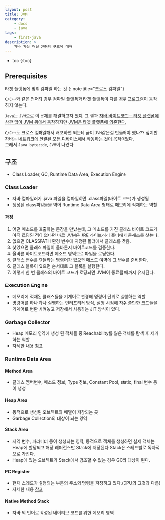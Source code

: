 ```yaml
---
layout: post
title: JVM
category:
    - docs
    - java
tags:
    - first-java
description: >
    자바 가상 머신 JVM의 구조에 대해
---
```

<!-- blank -->
* toc
{:toc}

## Prerequisites
타겟 플랫폼에 맞춰 컴파일 하는 것
{:.note title="크로스 컴파일"}

`C/C++`와 같은 언어의 경우 컴파일 플랫폼과 타겟 플랫폼이 다를 경우 프로그램이 동작하지 않는다.  

`Java`는 `JVM`으로 이 문제를 해결하고자 했다.
그 결과 <u>자바 바이트코드는 타겟 플랫폼에 상관 없이 JVM 위에서 동작</u>하지만 <u>JVM은 타겟 플랫폼에 의존한다.</u>  

`C/C++`도 크로스 컴파일해서 배포하면 되는데 굳이 `JVM`같은걸 만들어야 했나?? 싶지만 자바는 <u>네트워크에 연결된 모든 디바이스에서 작동하는 것이 목적</u>이었다.  
그래서 `Java bytecode`, `JVM`이 나왔다

## 구조
* Class Loader, GC, Runtime Data Area, Execution Engine

### Class Loader
* 자바 컴파일러가 .java 파일을 컴파일하면 .class파일(바이트 코드)가 생성됨
* 생성된 class파일들을 엮어 Runtime Data Area 형태로 메모리에 적재하는 역할

#### 과정
1. 어떤 메소드를 호출하는 문장을 만났는데, 그 메소드를 가진 클래스 바이트 코드가 아직 로딩된 적이 없다면 바로 JVM은 JRE 라이브러리 폴더에서 클래스를 찾는다.
2. 없으면 CLASSPATH 환경 변수에 지정된 폴더에서 클래스를 찾음.
3. 찾았으면 클래스 파일이 올바른지 바이트코드를 검증한다.
4. 올바른 바이트코드라면 메소드 영역으로 파일을 로딩한다.
5. 클래스 변수를 만들라는 명령어가 있으면 메소드 여역에 그 변수를 준비한다.
6. 클래스 블록이 있으면 순서대로 그 블록을 실행한다.
7. 이렇게 한 번 클래스의 바이트 코드가 로딩되면 JVM이 종료될 때까지 유지된다.

### Execution Engine
* 메모리에 적재된 클래스들을 기계어로 변경해 명령어 단위로 실행하는 역할
* 명령어를 하나 하나 실행하는 인터프리터 방식, 실행 시점에 자주 쓸만한 코드들을 기계어로 변환 시켜놓고 저장해서 사용하는 JIT 방식이 있다.

### Garbage Collector
* Heap 메모리 영역에 생성 된 객체들 중 Reachability를 잃은 객체를 탐색 후 제거하는 역할
* 자세한 내용 [참고](/docs/java/2021-01-07-garbage-collector/)

### Runtime Data Area

#### Method Area
* 클래스 멤버변수, 메소드 정보, Type 정보, Constant Pool, static, final 변수 등이 생성

#### Heap Area
* 동적으로 생성된 오브젝트와 배열이 저장되는 곳
* Garbage Collection의 대상이 되는 영역

#### Stack Area
* 지역 변수, 파라미터 등이 생성되는 영역, 동적으로 객체를 생성하면 실제 객체는 Heap에 할당되고 해당 레퍼런스만 Stack에 저장된다 Stack은 스레드별로 독자적으로 가진다.
* Heap에 있는 오브젝트가 Stack에서 참조할 수 없는 경우 GC의 대상이 된다.

#### PC Register
* 현재 스레드가 실행되는 부분의 주소와 명령을 저장하고 있다.(CPU의 그것과 다름)
* 자세한 내용 [참고](https://m.blog.naver.com/2000yujin/130156226754)

#### Native Method Stack
* 자바 외 언어로 작성된 네이티브 코드를 위한 메모리 영역

